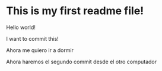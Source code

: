 # This is my first readme file!

Hello world!

I want to commit this!

Ahora me quiero ir a dormir

Ahora haremos el segundo commit desde el otro computador